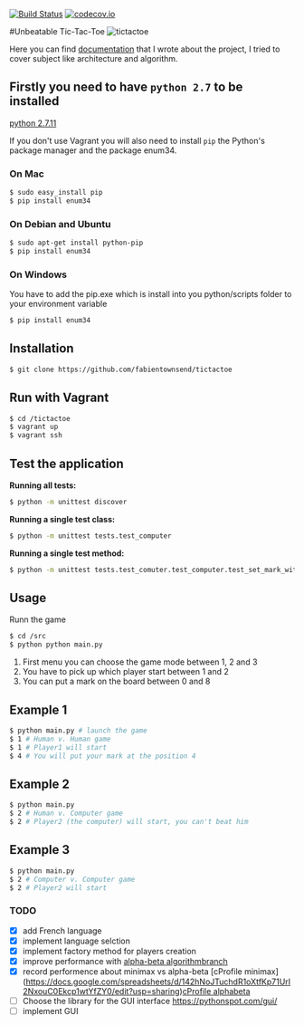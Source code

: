 [![Build Status](https://api.travis-ci.org/fabientownsend/tictactoe.svg?branch=master)](https://travis-ci.org/fabientownsend/tictactoe) 
[![codecov.io](https://codecov.io/github/fabientownsend/tictactoe/coverage.svg?branch=master)](https://codecov.io/github/fabientownsend/tictactoe?branch=master)

#Unbeatable Tic-Tac-Toe
![tictactoe](https://lh3.googleusercontent.com/-a9v5dd-AVfc/VqzalVGTb6I/AAAAAAAAF5A/rIYiW0SVVfU/w1406-h794-no/tictactoe.png)

Here you can find [documentation](https://github.com/fabientownsend/tictactoe/wiki) that I wrote about the project, I tried to cover subject like architecture and algorithm.

## Firstly you need to have `python 2.7` to be installed
[python 2.7.11](https://www.python.org/downloads/release/python-2711/)

If you don't use Vagrant you will also need to install `pip` the Python's package manager and the package enum34.

### On Mac
```bash
$ sudo easy_install pip
$ pip install enum34
```

### On Debian and Ubuntu
```bash
$ sudo apt-get install python-pip
$ pip install enum34
```

### On Windows
You have to add the pip.exe which is install into you python/scripts folder to your environment variable
```bash
$ pip install enum34
```

## Installation
```bash
$ git clone https://github.com/fabientownsend/tictactoe
```

## Run  with Vagrant
```bash
$ cd /tictactoe
$ vagrant up
$ vagrant ssh
```

## Test the application
**Running all tests:**
```bash
$ python -m unittest discover
```

**Running a single test class:**
```bash
$ python -m unittest tests.test_computer
```

**Running a single test method:**
```bash
$ python -m unittest tests.test_comuter.test_computer.test_set_mark_with_cross
```

## Usage
Runn the game
```bash
$ cd /src
$ python python main.py
```

1. First menu you can choose the game mode between 1, 2 and 3
2. You have to pick up which player start between 1 and 2
3. You can put a mark on the board between 0 and 8

## Example 1
```bash
$ python main.py # launch the game
$ 1 # Human v. Human game
$ 1 # Player1 will start
$ 4 # You will put your mark at the position 4
```

## Example 2
```bash
$ python main.py
$ 2 # Human v. Computer game
$ 2 # Player2 (the computer) will start, you can't beat him
```

## Example 3
```bash
$ python main.py
$ 2 # Computer v. Computer game
$ 2 # Player2 will start
```
### TODO
- [x] add French language
- [x] implement language selction
- [x] implement factory method for players creation
- [x] improve performance with [alpha-beta algorithm](https://en.wikipedia.org/wiki/Alpha%E2%80%93beta_pruning)[branch](https://github.com/fabientownsend/tictactoe/tree/alphabeta)
- [x] record performence about minimax vs alpha-beta [cProfile minimax] (https://docs.google.com/spreadsheets/d/142hNoJTuchdR1oXtfKp71UrI2NxouC0Ekcp1wtYfZY0/edit?usp=sharing)[cProfile alphabeta](https://docs.google.com/spreadsheets/d/18xmI5Ml5UHv4H8bwSKY4kKYKZGEvn5HRRG01psGpQxk/edit?usp=sharing)
- [ ] Choose the library for the GUI interface https://pythonspot.com/gui/
- [ ] implement GUI
